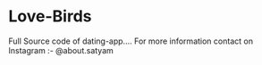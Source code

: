 # Love-Birds
Full Source code of dating-app.... For more information contact on Instagram :- @about.satyam
